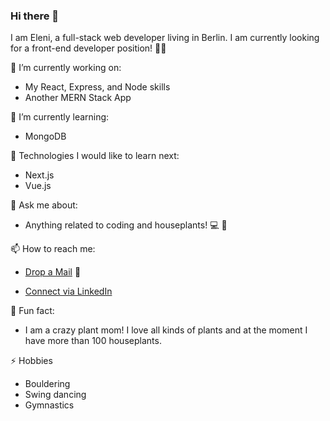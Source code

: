 ### Hi there 👋 
I am Eleni, a full-stack web developer living in Berlin. I am currently looking for a front-end developer position! 👩‍💻

🔭 I’m currently working on:
-  My React, Express, and Node skills
-  Another MERN Stack App 

🌱 I’m currently learning:
- MongoDB

🤔 Technologies I would like to learn next: 
- Next.js
- Vue.js

💬 Ask me about:
- Anything related to coding and houseplants! 💻 🌵

📫 How to reach me: 
- [Drop a Mail](mailto:elenhkatsa@gmail.com) 📧

- [Connect via LinkedIn](https://www.linkedin.com/in/eleni-katsareli/)

🌸 Fun fact: 
- I am a crazy plant mom! I love all kinds of plants and at the moment I have more than 100 houseplants.
 
 ⚡ Hobbies
 - Bouldering
 - Swing dancing
 - Gymnastics

<!--
**Elenikats/Elenikats** is a ✨ _special_ ✨ repository because its `README.md` (this file) appears on your GitHub profile.

Here are some ideas to get you started:

- 🔭 I’m currently working on ...
- 🌱 I’m currently learning ...
- 👯 I’m looking to collaborate on ...
- 🤔 I’m looking for help with ...
- 💬 Ask me about ...
- 📫 How to reach me: ...
- 😄 Pronouns: ...
- ⚡ Fun fact: ...
👨🏻‍💻 Languages and Tools
-->
